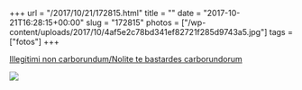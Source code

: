 +++
url = "/2017/10/21/172815.html"
title = ""
date = "2017-10-21T16:28:15+00:00"
slug = "172815"
photos = ["/wp-content/uploads/2017/10/4af5e2c78bd341ef82721f285d9743a5.jpg"]
tags = ["fotos"]
+++

[Illegitimi non carborundum/Nolite te bastardes carborundorum](https://en.wikipedia.org/wiki/Illegitimi_non_carborundum)

<img src="/wp-content/uploads/2017/10/4af5e2c78bd341ef82721f285d9743a5.jpg" class="img-responsive">
